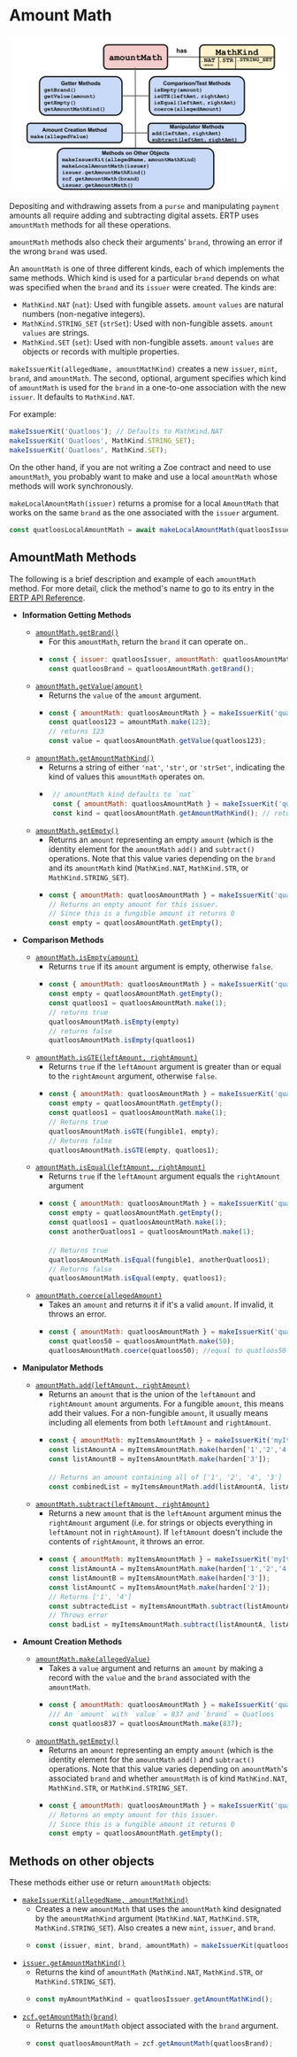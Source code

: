 # Amount Math

![AmountMath methods](./assets/amount-math.svg) 

Depositing and withdrawing assets from a
`purse` and manipulating `payment` amounts 
all require adding and subtracting digital assets. ERTP
uses `amountMath` methods for all these operations. 

`amountMath` methods also check their arguments' `brand`, 
throwing an error if the wrong `brand` was used.

An `amountMath` is one of three different kinds, each of which
implements the same methods. Which kind is used for a particular `brand` depends
on what was specified when the `brand` and its `issuer` were 
created. The kinds are: 
- `MathKind.NAT` (`nat`): Used with fungible assets. `amount` `values` are natural numbers (non-negative integers).
- `MathKind.STRING_SET` (`strSet`): Used with non-fungible assets. `amount` `values` are strings.
- `MathKind.SET` (`set`): Used with non-fungible assets. `amount` `values` are objects or records with multiple properties.

`makeIssuerKit(allegedName, amountMathKind)` creates a new `issuer`,
`mint`, `brand`, and `amountMath`. 
The second, optional, argument specifies which kind
of `amountMath` is used for the `brand` in a one-to-one
association with the new `issuer`. It defaults to `MathKind.NAT`. 

For example: 
```js
makeIssuerKit('Quatloos'); // Defaults to MathKind.NAT
makeIssuerKit('Quatloos', MathKind.STRING_SET);
makeIssuerKit('Quatloos', MathKind.SET);
```
On the other hand, if you are not writing a Zoe contract and need to
use `amountMath`, you probably want to
make and use a local `amountMath` whose methods will work synchronously. 

`makeLocalAmountMath(issuer)` returns a promise for a local `AmountMath` 
that works on the same `brand` as the one associated with the `issuer` argument.
```js
const quatloosLocalAmountMath = await makeLocalAmountMath(quatloosIssuer);
````
## AmountMath Methods
The following is a brief description and example of each `amountMath` method. For
more detail, click the method's name to go to its entry in the [ERTP
API Reference](./api/#ertp-api).

- **Information Getting Methods**
  - [`amountMath.getBrand()`](../api/amount-math.md#amountmath-getbrand)
    - For this `amountMath`, return the `brand` it can operate on..
    - ```js
      const { issuer: quatloosIssuer, amountMath: quatloosAmountMath } = makeIssuerKit('Quatloos');
      const quatloosBrand = quatloosAmountMath.getBrand();
      ```
  - [`amountMath.getValue(amount)`](../api/amount-math.md#amountmath-getvalue-amount)
    - Returns the `value` of the `amount` argument. 
    - ```js 
      const { amountMath: quatloosAmountMath } = makeIssuerKit('quatloos'); 
      const quatloos123 = amountMath.make(123); 
      // returns 123 
      const value = quatloosAmountMath.getValue(quatloos123); 
      ```
  - [`amountMath.getAmountMathKind()`](../api/amount-math.md#amountmath-getamountmathkind)
    - Returns a string of either `'nat'`, `'str'`, or `'strSet'`,
       indicating the kind of values this
       `amountMath` operates on.
    - ```js
       // amountMath kind defaults to `nat`
       const { amountMath: quatloosAmountMath } = makeIssuerKit('quatloos');
       const kind = quatloosAmountMath.getAmountMathKind(); // returns 'nat'
       ```
  - [`amountMath.getEmpty()`](../api/amount-math.md#amountmath-getempty)
    - Returns an `amount` representing an empty `amount` (which is the identity
       element for the `amountMath` `add()` and `subtract()`
       operations. Note that this value varies depending on the
       `brand` and its `amountMath` kind (`MathKind.NAT`, `MathKind.STR`, or
       `MathKind.STRING_SET`).
    - ```js
      const { amountMath: quatloosAmountMath } = makeIssuerKit('quatloos');
      // Returns an empty amount for this issuer.
      // Since this is a fungible amount it returns 0
      const empty = quatloosAmountMath.getEmpty();
      ```
- **Comparison Methods**
  - [`amountMath.isEmpty(amount)`](../api/amount-math.md#amountmath-isempty-amount)
    - Returns `true` if its `amount` argument is empty, otherwise `false`.
    - ```js
      const { amountMath: quatloosAmountMath } = makeIssuerKit('quatloos');
      const empty = quatloosAmountMath.getEmpty();
      const quatloos1 = quatloosAmountMath.make(1);
      // returns true
      quatloosAmountMath.isEmpty(empty)
      // returns false
      quatloosAmountMath.isEmpty(quatloos1)
      ```
  - [`amountMath.isGTE(leftAmount, rightAmount)`](../api/amount-math.md#amountmath-isgte-leftamount-rightamount)
    - Returns `true` if the `leftAmount` argument is greater than or equal
       to the `rightAmount` argument, otherwise `false`.
    - ```js
      const { amountMath: quatloosAmountMath } = makeIssuerKit('quatloos');
      const empty = quatloosAmountMath.getEmpty();
      const quatloos1 = quatloosAmountMath.make(1);
      // Returns true
      quatloosAmountMath.isGTE(fungible1, empty);
      // Returns false
      quatloosAmountMath.isGTE(empty, quatloos1);
      ```
  - [`amountMath.isEqual(leftAmount, rightAmount)`](../api/amount-math.md#amountmath-isequal-leftamount-rightamount)
    - Returns `true` if the `leftAmount` argument equals the
	`rightAmount` argument
    - ```js
      const { amountMath: quatloosAmountMath } = makeIssuerKit('quatloos');
      const empty = quatloosAmountMath.getEmpty();
      const quatloos1 = quatloosAmountMath.make(1);
      const anotherQuatloos1 = quatloosAmountMath.make(1);

      // Returns true
      quatloosAmountMath.isEqual(fungible1, anotherQuatloos1);
      // Returns false
      quatloosAmountMath.isEqual(empty, quatloos1);
      ```
  - [`amountMath.coerce(allegedAmount)`](../api/amount-math.md#amountmath-coerce-allegedamount)
    - Takes an `amount` and returns it if it's a valid `amount`.
      If invalid, it throws an error.
    - ```js
      const { amountMath: quatloosAmountMath } = makeIssuerKit('quatloos');  
      const quatloos50 = quatloosAmountMath.make(50);
      quatloosAmountMath.coerce(quatloos50); //equal to quatloos50
      ```
- **Manipulator Methods**

  - [`amountMath.add(leftAmount, rightAmount)`](../api/amount-math.md#amountmath-add-leftamount-rightamount)
    - Returns an `amount` that is the union of the `leftAmount` and `rightAmount`
       `amount` arguments. For a fungible `amount`, this means add their
       values.  For a non-fungible `amount`, it usually means
       including all elements from both `leftAmount` and `rightAmount`.
    - ```js
      const { amountMath: myItemsAmountMath } = makeIssuerKit('myItems', 'strSet');
      const listAmountA = myItemsAmountMath.make(harden['1','2','4']);
      const listAmountB = myItemsAmountMath.make(harden['3']);

      // Returns an amount containing all of ['1', '2', '4', '3']
      const combinedList = myItemsAmountMath.add(listAmountA, listAmountB);
      ```
  - [`amountMath.subtract(leftAmount, rightAmount)`](../api/amount-math.md#amountmath-subtract-leftamount-rightamount)
    - Returns a new `amount` that is the `leftAmount` argument minus
      the `rightAmount` argument  (i.e. for strings or objects
      everything in `leftAmount` not in `rightAmount`). If `leftAmount`
      doesn't include the contents of `rightAmount`, it throws an error. 
    - ```js
      const { amountMath: myItemsAmountMath } = makeIssuerKit('myItems', 'strSet');
      const listAmountA = myItemsAmountMath.make(harden['1','2','4']);
      const listAmountB = myItemsAmountMath.make(harden['3']);
      const listAmountC = myItemsAmountMath.make(harden['2']);
      // Returns ['1', '4']
      const subtractedList = myItemsAmountMath.subtract(listAmountA, listAmountC)
      // Throws error
      const badList = myItemsAmountMath.subtract(listAmountA, listAmountB)
      ```
- **Amount Creation Methods**
  - [`amountMath.make(allegedValue)`](../api/amount-math.md#amountmath-make-allegedvalue)	
    - Takes a `value` argument and returns an `amount` by making a record
      with the `value` and the `brand` associated with the `amountMath`.
    - ```js
      const { amountMath: quatloosAmountMath } = makeIssuerKit('quatloos');
      /// An `amount` with `value` = 837 and `brand` = Quatloos
      const quatloos837 = quatloosAmountMath.make(837);
      ```
  - [`amountMath.getEmpty()`](../api/amount-math.md#amountmath-getempty)
    - Returns an `amount` representing an empty `amount` (which is the identity
       element for the `amountMath` `add()` and `subtract()`
       operations. Note that this value varies depending on `amountMath`'s associated
       `brand` and whether `amountMath` is of kind `MathKind.NAT`, `MathKind.STR`, or `MathKind.STRING_SET`.
    - ```js
      const { amountMath: quatloosAmountMath } = makeIssuerKit('quatloos');
      // Returns an empty amount for this issuer.
      // Since this is a fungible amount it returns 0
      const empty = quatloosAmountMath.getEmpty();
      ```  
 
## Methods on other objects

These methods either use or return `amountMath` objects:
- [`makeIssuerKit(allegedName, amountMathKind)`](../api/issuer.md#makeissuerkit-allegedname-amountmathkind)
  - Creates a new `amountMath` that uses the `amountMath` kind
    designated by the `amountMathKind` argument (`MathKind.NAT`, `MathKind.STR`,
    `MathKind.STRING_SET`). Also creates a new `mint`, `issuer`, and `brand`.
  - ```js
    const (issuer, mint, brand, amountMath) = makeIssuerKit(quatloos);
    ```
- [`issuer.getAmountMathKind()`](../api/issuer.md#issuer-getamountmathkind)
  - Returns the kind of `amountMath` (`MathKind.NAT`, `MathKind.STR`, or `MathKind.STRING_SET`).
  - ```js
    const myAmountMathKind = quatloosIssuer.getAmountMathKind();
    ```
- [`zcf.getAmountMath(brand)`](../../zoe/api/zoe-contract-facet.html#zcf-getamountmath-brand)
  - Returns the `amountMath` object associated with the `brand` argument.
  - ```js
    const quatloosAmountMath = zcf.getAmountMath(quatloosBrand);
    ```
